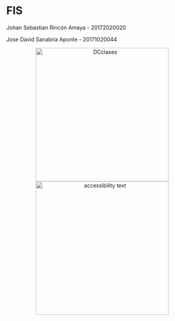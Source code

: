 # FIS
<p>Johan Sebastian Rincón Amaya - 20172020020
<p>Jose David Sanabria Aponte - 20171020044
<p align="center">
  <img src="your_relative_path_here" width="350" title="DCclases">
  <img src="your_relative_path_here_number_2_large_name" width="350" alt="accessibility text">
</p>
